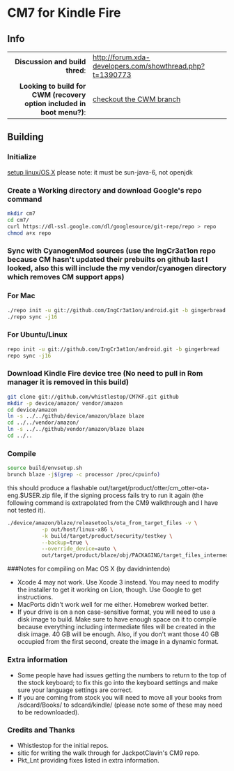 # CM7 for Kindle Fire

## Info

|||
|-----------------------------------:|:--------------------------|
|**Discussion and build thred**: | http://forum.xda-developers.com/showthread.php?t=1390773
|**Looking to build for CWM (recovery option included in boot menu?)**: | [checkout the CWM branch](https://github.com/IngCr3at1on/CM7KF/tree/cwm)

## Building 

### Initialize
[setup linux/OS X](http://source.android.com/source/initializing.html) please note: it must be sun-java-6, not openjdk

### Create a Working directory and download Google's repo command

```bash
mkdir cm7
cd cm7/
curl https://dl-ssl.google.com/dl/googlesource/git-repo/repo > repo
chmod a+x repo
```

### Sync with CyanogenMod sources (use the IngCr3at1on repo because CM hasn't updated their prebuilts on github last I looked, also this will include the my vendor/cyanogen directory which removes CM support apps)

### For Mac
```bash
./repo init -u git://github.com/IngCr3at1on/android.git -b gingerbread
./repo sync -j16
```

### For Ubuntu/Linux
```bash
repo init -u git://github.com/IngCr3at1on/android.git -b gingerbread
repo sync -j16
```

### Download Kindle Fire device tree (No need to pull in Rom manager it is removed in this build)
```bash
git clone git://github.com/whistlestop/CM7KF.git github
mkdir -p device/amazon/ vendor/amazon
cd device/amazon
ln -s ../../github/device/amazon/blaze blaze
cd ../../vendor/amazon/
ln -s ../../github/vendor/amazon/blaze blaze
cd ../..
```

### Compile
```bash
source build/envsetup.sh
brunch blaze -j$(grep -c processor /proc/cpuinfo)
```

this should produce a flashable out/target/product/otter/cm_otter-ota-eng.$USER.zip file, if the signing process fails try to run it again (the following command is extrapolated from the CM9 walkthrough and I have not tested it).

```bash
./device/amazon/blaze/releasetools/ota_from_target_files -v \
           -p out/host/linux-x86 \
           -k build/target/product/security/testkey \
           --backup=true \
           --override_device=auto \
           out/target/product/blaze/obj/PACKAGING/target_files_intermediates/cyanogen_blaze_target_files-eng.$USER.zip out/target/product/blaze/cm-7.2.0-RC0-blaze-KANG-signed.zip
```

###Notes for compiling on Mac OS X (by davidnintendo)
* Xcode 4 may not work. Use Xcode 3 instead. You may need to modify the installer to get it working on Lion, though. Use Google to get instructions. 
* MacPorts didn't work well for me either. Homebrew worked better. 
* If your drive is on a non case-sensitive format, you will need to use a disk image to build. Make sure to have enough space on it to compile because everything including intermediate files will be created in the disk image. 40 GB will be enough. Also, if you don't want those 40 GB occupied from the first second, create the image in a dynamic format.

### Extra information
* Some people have had issues getting the numbers to return to the top of the stock keyboard; to fix this go into the keyboard settings and make sure your language settings are correct.
* If you are coming from stock you will need to move all your books from /sdcard/Books/ to sdcard/kindle/ (please note some of these may need to be redownloaded).

### Credits and Thanks
* Whistlestop for the initial repos.
* sitic for writing the walk through for JackpotClavin's CM9 repo.
* Pkt_Lnt providing fixes listed in extra information.

